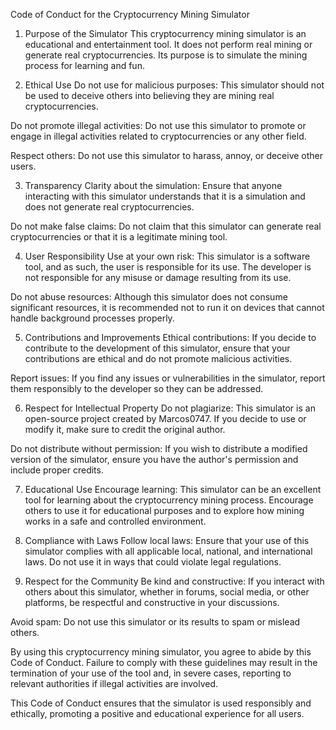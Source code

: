 Code of Conduct for the Cryptocurrency Mining Simulator
1. Purpose of the Simulator
This cryptocurrency mining simulator is an educational and entertainment tool. It does not perform real mining or generate real cryptocurrencies. Its purpose is to simulate the mining process for learning and fun.

2. Ethical Use
Do not use for malicious purposes: This simulator should not be used to deceive others into believing they are mining real cryptocurrencies.

Do not promote illegal activities: Do not use this simulator to promote or engage in illegal activities related to cryptocurrencies or any other field.

Respect others: Do not use this simulator to harass, annoy, or deceive other users.

3. Transparency
Clarity about the simulation: Ensure that anyone interacting with this simulator understands that it is a simulation and does not generate real cryptocurrencies.

Do not make false claims: Do not claim that this simulator can generate real cryptocurrencies or that it is a legitimate mining tool.

4. User Responsibility
Use at your own risk: This simulator is a software tool, and as such, the user is responsible for its use. The developer is not responsible for any misuse or damage resulting from its use.

Do not abuse resources: Although this simulator does not consume significant resources, it is recommended not to run it on devices that cannot handle background processes properly.

5. Contributions and Improvements
Ethical contributions: If you decide to contribute to the development of this simulator, ensure that your contributions are ethical and do not promote malicious activities.

Report issues: If you find any issues or vulnerabilities in the simulator, report them responsibly to the developer so they can be addressed.

6. Respect for Intellectual Property
Do not plagiarize: This simulator is an open-source project created by Marcos0747. If you decide to use or modify it, make sure to credit the original author.

Do not distribute without permission: If you wish to distribute a modified version of the simulator, ensure you have the author's permission and include proper credits.

7. Educational Use
Encourage learning: This simulator can be an excellent tool for learning about the cryptocurrency mining process. Encourage others to use it for educational purposes and to explore how mining works in a safe and controlled environment.

8. Compliance with Laws
Follow local laws: Ensure that your use of this simulator complies with all applicable local, national, and international laws. Do not use it in ways that could violate legal regulations.

9. Respect for the Community
Be kind and constructive: If you interact with others about this simulator, whether in forums, social media, or other platforms, be respectful and constructive in your discussions.

Avoid spam: Do not use this simulator or its results to spam or mislead others.

By using this cryptocurrency mining simulator, you agree to abide by this Code of Conduct. Failure to comply with these guidelines may result in the termination of your use of the tool and, in severe cases, reporting to relevant authorities if illegal activities are involved.

This Code of Conduct ensures that the simulator is used responsibly and ethically, promoting a positive and educational experience for all users.